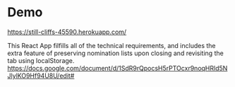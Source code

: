 # Demo
https://still-cliffs-45590.herokuapp.com/

This React App filfills all of the technical requirements, and includes the extra feature of preserving nomination lists upon closing and revisiting the tab using localStorage.
https://docs.google.com/document/d/1SdR9rQpocsH5rPTOcxr9noqHRld5NJlylKO9Hf94U8U/edit#
